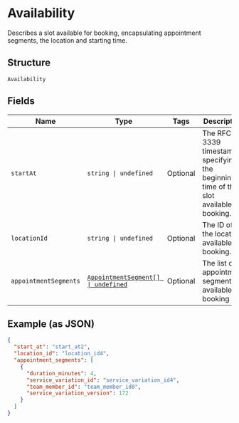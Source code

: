 
# Availability

Describes a slot available for booking, encapsulating appointment segments, the location and starting time.

## Structure

`Availability`

## Fields

| Name | Type | Tags | Description |
|  --- | --- | --- | --- |
| `startAt` | `string \| undefined` | Optional | The RFC 3339 timestamp specifying the beginning time of the slot available for booking. |
| `locationId` | `string \| undefined` | Optional | The ID of the location available for booking. |
| `appointmentSegments` | [`AppointmentSegment[] \| undefined`](/doc/models/appointment-segment.md) | Optional | The list of appointment segments available for booking |

## Example (as JSON)

```json
{
  "start_at": "start_at2",
  "location_id": "location_id4",
  "appointment_segments": [
    {
      "duration_minutes": 4,
      "service_variation_id": "service_variation_id4",
      "team_member_id": "team_member_id0",
      "service_variation_version": 172
    }
  ]
}
```

